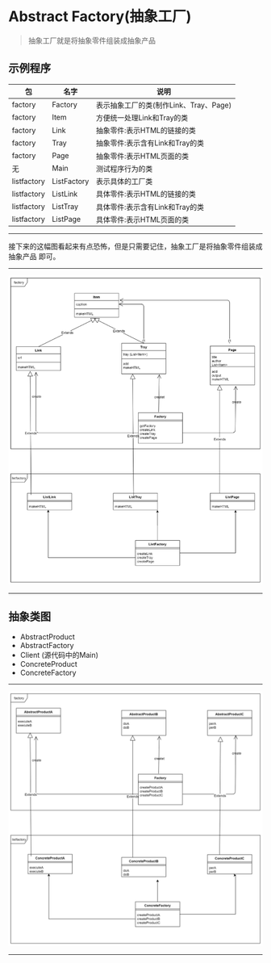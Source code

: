 # Abstract Factory(抽象工厂)

> 抽象工厂就是将抽象零件组装成抽象产品 

## 示例程序

包 | 名字 | 说明
---| ---| ---|
factory | Factory | 表示抽象工厂的类(制作Link、Tray、Page)
factory | Item | 方便统一处理Link和Tray的类
factory | Link | 抽象零件:表示HTML的链接的类
factory | Tray | 抽象零件:表示含有Link和Tray的类
factory | Page | 抽象零件:表示HTML页面的类
无 | Main | 测试程序行为的类
listfactory | ListFactory| 表示具体的工厂类
listfactory | ListLink | 具体零件:表示HTML的链接的类
listfactory | ListTray | 具体零件:表示含有Link和Tray的类
listfactory | ListPage | 具体零件:表示HTML页面的类

---

接下来的这幅图看起来有点恐怖，但是只需要记住，抽象工厂是将抽象零件组装成抽象产品 即可。

---
![abstract_factory](resources/abstract_factory.jpg)

---


## 抽象类图
- AbstractProduct
- AbstractFactory
- Client (源代码中的Main)
- ConcreteProduct
- ConcreteFactory

---
![abstract_factory](./resources/abstract_factory_abstract.jpg)

---
